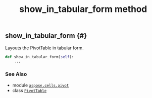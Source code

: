 ﻿---
title: show_in_tabular_form method
second_title: Aspose.Cells for Python via .NET API References
description: 
type: docs
weight: 260
url: /aspose.cells.pivot/pivottable/show_in_tabular_form/
is_root: false
---

## show_in_tabular_form {#}

Layouts the PivotTable in tabular form.



```python
def show_in_tabular_form(self):
    ...
```





### See Also
* module [`aspose.cells.pivot`](../../)
* class [`PivotTable`](/cells/python-net/aspose.cells.pivot/pivottable)
